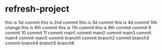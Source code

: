 # refresh-project

this is 1st commit
this is 2nd commit
this is 3d commit
this is 4d commit
5th change
this is 6th commit
this is 7th commit
this is 8th commit
commit 9
commit 10
commit 11
commit main1
commit main2
commit main3
commit main4
commit main5
commit branch1
commit branch2
commit branch3
commit branch4
branch5
branch6
